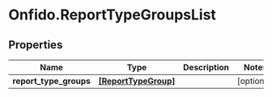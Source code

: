 # Onfido.ReportTypeGroupsList

## Properties
Name | Type | Description | Notes
------------ | ------------- | ------------- | -------------
**report_type_groups** | [**[ReportTypeGroup]**](ReportTypeGroup.md) |  | [optional] 


